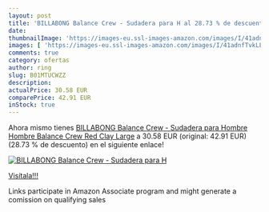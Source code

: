 ```yaml
---
layout: post
title: 'BILLABONG Balance Crew - Sudadera para H al 28.73 % de descuento'
date: 
thumbnailImage: 'https://images-eu.ssl-images-amazon.com/images/I/41adnfTvkLL._SL200_.jpg'
images: [ 'https://images-eu.ssl-images-amazon.com/images/I/41adnfTvkLL._SL200_.jpg' ]
comments: true
category: ofertas
author: ring
slug: B01MTUCWZZ
description:
actualPrice: 30.58 EUR
comparePrice: 42.91 EUR
inStock: true
---
```


Ahora mismo tienes [BILLABONG Balance Crew - Sudadera para Hombre  Hombre  Balance Crew  Red Clay  Large](https://www.amazon.es/dp/B01MTUCWZZ/?tag=tolees-21) a 30.58 EUR (original: 42.91 EUR) (28.73 %  de descuento) en el siguiente enlace!

[![BILLABONG Balance Crew - Sudadera para H](https://images-eu.ssl-images-amazon.com/images/I/41adnfTvkLL._SL200_.jpg)](https://www.amazon.es/dp/B01MTUCWZZ/?tag=tolees-21)

[Visítala!!!](https://www.amazon.es/dp/B01MTUCWZZ/?tag=tolees-21)

Links participate in Amazon Associate program and might generate a comission on qualifying sales

